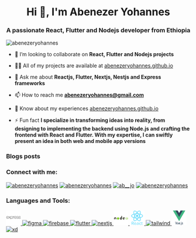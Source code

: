<h1 align="center">Hi 👋, I'm Abenezer Yohannes</h1>
<h3 align="center">A passionate React, Flutter and Nodejs developer from Ethiopia</h3>

<p align="left"> <img src="https://komarev.com/ghpvc/?username=abenezeryohannes&label=Profile%20views&color=0e75b6&style=flat" alt="abenezeryohannes" /> </p>

- 👯 I’m looking to collaborate on **React, Flutter and Nodejs projects**

- 👨‍💻 All of my projects are available at [abenezeryohannes.github.io](abenezeryohannes.github.io)

- 💬 Ask me about **Reactjs, Flutter, Nextjs, Nestjs and Express frameworks**

- 📫 How to reach me **abenezeryohannes@gmail.com**

- 📄 Know about my experiences [abenezeryohannes.github.io](abenezeryohannes.github.io)

- ⚡ Fun fact **I specialize in transforming ideas into reality, from designing to implementing the backend using Node.js and crafting the frontend with React and Flutter. With my expertise, I can swiftly present an idea in both web and mobile app versions**

### Blogs posts
<!-- BLOG-POST-LIST:START -->
<!-- BLOG-POST-LIST:END -->

<h3 align="left">Connect with me:</h3>
<p align="left">
<a href="https://dev.to/abenezeryohannes" target="blank"><img align="center" src="https://raw.githubusercontent.com/rahuldkjain/github-profile-readme-generator/master/src/images/icons/Social/devto.svg" alt="abenezeryohannes" height="30" width="40" /></a>
<a href="https://linkedin.com/in/abenezeryohannes" target="blank"><img align="center" src="https://raw.githubusercontent.com/rahuldkjain/github-profile-readme-generator/master/src/images/icons/Social/linked-in-alt.svg" alt="abenezeryohannes" height="30" width="40" /></a>
<a href="https://www.youtube.com/c/ab__jo" target="blank"><img align="center" src="https://raw.githubusercontent.com/rahuldkjain/github-profile-readme-generator/master/src/images/icons/Social/youtube.svg" alt="ab__jo" height="30" width="40" /></a>
<a href="https://www.hackerrank.com/abenezeryohannes" target="blank"><img align="center" src="https://raw.githubusercontent.com/rahuldkjain/github-profile-readme-generator/master/src/images/icons/Social/hackerrank.svg" alt="abenezeryohannes" height="30" width="40" /></a>
</p>

<h3 align="left">Languages and Tools:</h3>
<p align="left"> <a href="https://expressjs.com" target="_blank" rel="noreferrer"> <img src="https://raw.githubusercontent.com/devicons/devicon/master/icons/express/express-original-wordmark.svg" alt="express" width="40" height="40"/> </a> <a href="https://www.figma.com/" target="_blank" rel="noreferrer"> <img src="https://www.vectorlogo.zone/logos/figma/figma-icon.svg" alt="figma" width="40" height="40"/> </a> <a href="https://firebase.google.com/" target="_blank" rel="noreferrer"> <img src="https://www.vectorlogo.zone/logos/firebase/firebase-icon.svg" alt="firebase" width="40" height="40"/> </a> <a href="https://flutter.dev" target="_blank" rel="noreferrer"> <img src="https://www.vectorlogo.zone/logos/flutterio/flutterio-icon.svg" alt="flutter" width="40" height="40"/> </a> <a href="https://nextjs.org/" target="_blank" rel="noreferrer"> <img src="https://cdn.worldvectorlogo.com/logos/nextjs-2.svg" alt="nextjs" width="40" height="40"/> </a> <a href="https://nodejs.org" target="_blank" rel="noreferrer"> <img src="https://raw.githubusercontent.com/devicons/devicon/master/icons/nodejs/nodejs-original-wordmark.svg" alt="nodejs" width="40" height="40"/> </a> <a href="https://reactjs.org/" target="_blank" rel="noreferrer"> <img src="https://raw.githubusercontent.com/devicons/devicon/master/icons/react/react-original-wordmark.svg" alt="react" width="40" height="40"/> </a> <a href="https://tailwindcss.com/" target="_blank" rel="noreferrer"> <img src="https://www.vectorlogo.zone/logos/tailwindcss/tailwindcss-icon.svg" alt="tailwind" width="40" height="40"/> </a> <a href="https://vuejs.org/" target="_blank" rel="noreferrer"> <img src="https://raw.githubusercontent.com/devicons/devicon/master/icons/vuejs/vuejs-original-wordmark.svg" alt="vuejs" width="40" height="40"/> </a> <a href="https://www.adobe.com/products/xd.html" target="_blank" rel="noreferrer"> <img src="https://cdn.worldvectorlogo.com/logos/adobe-xd.svg" alt="xd" width="40" height="40"/> </a> </p>
